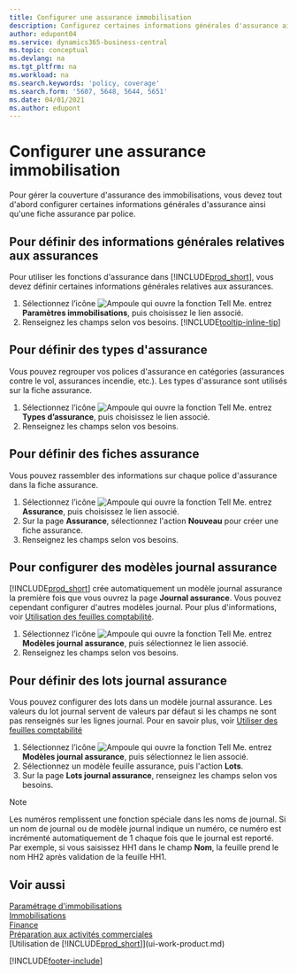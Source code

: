 ```yaml
---
title: Configurer une assurance immobilisation
description: Configurez certaines informations générales d'assurance ainsi qu'une fiche assurance par police pour gérer la couverture d'assurance des immobilisations.
author: edupont04
ms.service: dynamics365-business-central
ms.topic: conceptual
ms.devlang: na
ms.tgt_pltfrm: na
ms.workload: na
ms.search.keywords: 'policy, coverage'
ms.search.form: '5607, 5648, 5644, 5651'
ms.date: 04/01/2021
ms.author: edupont
---
```

# <a name="set-up-fixed-asset-insurance"></a>Configurer une assurance immobilisation
Pour gérer la couverture d'assurance des immobilisations, vous devez tout d'abord configurer certaines informations générales d'assurance ainsi qu'une fiche assurance par police.

## <a name="to-set-up-general-insurance-information"></a>Pour définir des informations générales relatives aux assurances
Pour utiliser les fonctions d'assurance dans [!INCLUDE[prod_short](includes/prod_short.md)], vous devez définir certaines informations générales relatives aux assurances.  

1. Sélectionnez l’icône ![Ampoule qui ouvre la fonction Tell Me.](media/ui-search/search_small.png "Dites-moi ce que vous voulez faire") entrez **Paramètres immobilisations**, puis choisissez le lien associé.  
2. Renseignez les champs selon vos besoins. [!INCLUDE[tooltip-inline-tip](includes/tooltip-inline-tip_md.md)]  

## <a name="to-set-up-insurance-types"></a>Pour définir des types d'assurance
Vous pouvez regrouper vos polices d'assurance en catégories (assurances contre le vol, assurances incendie, etc.). Les types d'assurance sont utilisés sur la fiche assurance.

1. Sélectionnez l’icône ![Ampoule qui ouvre la fonction Tell Me.](media/ui-search/search_small.png "Dites-moi ce que vous voulez faire") entrez **Types d’assurance**, puis choisissez le lien associé.  
2. Renseignez les champs selon vos besoins.

## <a name="to-set-up-insurance-cards"></a>Pour définir des fiches assurance
Vous pouvez rassembler des informations sur chaque police d'assurance dans la fiche assurance.  

1. Sélectionnez l’icône ![Ampoule qui ouvre la fonction Tell Me.](media/ui-search/search_small.png "Dites-moi ce que vous voulez faire") entrez **Assurance**, puis choisissez le lien associé.  
2. Sur la page **Assurance**, sélectionnez l'action **Nouveau** pour créer une fiche assurance.  
3. Renseignez les champs selon vos besoins.

## <a name="to-set-up-insurance-journal-templates"></a>Pour configurer des modèles journal assurance
[!INCLUDE[prod_short](includes/prod_short.md)] crée automatiquement un modèle journal assurance la première fois que vous ouvrez la page **Journal assurance**. Vous pouvez cependant configurer d'autres modèles journal. Pour plus d'informations, voir [Utilisation des feuilles comptabilité](ui-work-general-journals.md).  

1. Sélectionnez l’icône ![Ampoule qui ouvre la fonction Tell Me.](media/ui-search/search_small.png "Dites-moi ce que vous voulez faire") entrez **Modèles journal assurance**, puis sélectionnez le lien associé.  
2. Renseignez les champs selon vos besoins.

## <a name="to-set-up-insurance-journal-batches"></a>Pour définir des lots journal assurance
Vous pouvez configurer des lots dans un modèle journal assurance. Les valeurs du lot journal servent de valeurs par défaut si les champs ne sont pas renseignés sur les lignes journal. Pour en savoir plus, voir [Utiliser des feuilles comptabilité](ui-work-general-journals.md)  

1. Sélectionnez l’icône ![Ampoule qui ouvre la fonction Tell Me.](media/ui-search/search_small.png "Dites-moi ce que vous voulez faire") entrez **Modèles journal assurance**, puis sélectionnez le lien associé.  
2. Sélectionnez un modèle feuille assurance, puis l'action **Lots**.
3. Sur la page **Lots journal assurance**, renseignez les champs selon vos besoins.

> [!NOTE]  
>   Les numéros remplissent une fonction spéciale dans les noms de journal. Si un nom de journal ou de modèle journal indique un numéro, ce numéro est incrémenté automatiquement de 1 chaque fois que le journal est reporté. Par exemple, si vous saisissez HH1 dans le champ **Nom**, la feuille prend le nom HH2 après validation de la feuille HH1.

## <a name="see-also"></a>Voir aussi
[Paramétrage d'immobilisations](fa-setup.md)  
[Immobilisations](fa-manage.md)  
[Finance](finance.md)  
[Préparation aux activités commerciales](ui-get-ready-business.md)  
[Utilisation de [!INCLUDE[prod_short](includes/prod_short.md)]](ui-work-product.md)


[!INCLUDE[footer-include](includes/footer-banner.md)]